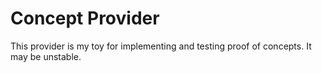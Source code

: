 # Concept Provider

This provider is my toy for implementing and testing proof of concepts. It may be unstable.
